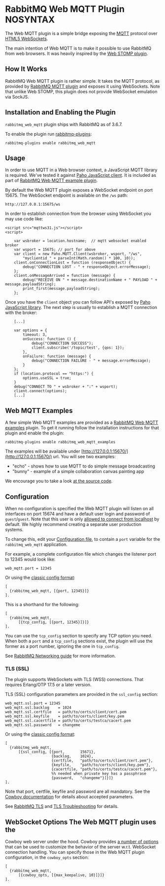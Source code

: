 <!--
Copyright (c) 2007-2016 Pivotal Software, Inc.

All rights reserved. This program and the accompanying materials
are made available under the terms of the under the Apache License, 
Version 2.0 (the "License”); you may not use this file except in compliance 
with the License. You may obtain a copy of the License at

http://www.apache.org/licenses/LICENSE-2.0

Unless required by applicable law or agreed to in writing, software
distributed under the License is distributed on an "AS IS" BASIS,
WITHOUT WARRANTIES OR CONDITIONS OF ANY KIND, either express or implied.
See the License for the specific language governing permissions and
limitations under the License.
-->
# RabbitMQ Web MQTT Plugin NOSYNTAX

The Web MQTT plugin is a simple bridge exposing the
[MQTT](http://mqtt.org/) protocol over [HTML5 WebSockets](https://en.wikipedia.org/wiki/WebSockets).

The main intention of Web MQTT is to make it possible to use RabbitMQ
from web browsers. It was heavily inspired by the [Web STOMP plugin](/web-stomp.html).

## <a id="rationale">How It Works</a>

RabbitMQ Web MQTT plugin is rather simple. It takes the MQTT protocol,
as provided by [RabbitMQ MQTT plugin](/mqtt.html) and exposes it using
WebSockets. Note that unlike Web STOMP, this plugin does not provide
WebSocket emulation via SockJS.


## <a id="iwm">Installation and Enabling the Plugin</a>

`rabbitmq_web_mqtt` plugin ships with RabbitMQ as of 3.6.7.

To enable the plugin run [rabbitmq-plugins](/man/rabbitmq-plugins.1.man.html):

    rabbitmq-plugins enable rabbitmq_web_mqtt

## <a id="usage">Usage</a>

In order to use MQTT in a Web browser context, a JavaScript MQTT
library is required. We've tested it against
[Paho JavaScript client](https://eclipse.org/paho/clients/js/).
It is included as part of [RabbitMQ Web MQTT example plugin](https://github.com/rabbitmq/rabbitmq-web-mqtt-examples).

By default the Web MQTT plugin exposes a WebSocket endpoint on port
15675. The WebSocket endpoint is available on the `/ws` path:

    http://127.0.0.1:15675/ws

In order to establish connection from the browser using WebSocket
you may use code like:

    <script src="mqttws31.js"></script>
    <script>

        var wsbroker = location.hostname;  // mqtt websocket enabled broker
        var wsport = 15675; // port for above
        var client = new Paho.MQTT.Client(wsbroker, wsport, "/ws",
            "myclientid_" + parseInt(Math.random() * 100, 10));
        client.onConnectionLost = function (responseObject) {
            debug("CONNECTION LOST - " + responseObject.errorMessage);
        };
        client.onMessageArrived = function (message) {
            debug("RECEIVE ON " + message.destinationName + " PAYLOAD " + message.payloadString);
            print_first(message.payloadString);
        };

Once you have the `client` object you can follow API's exposed by
[Paho JavaScript library](https://eclipse.org/paho/clients/js/). The next step is usually to establish a MQTT
connection with the broker:

        [...]

        var options = {
            timeout: 3,
            onSuccess: function () {
                debug("CONNECTION SUCCESS");
                client.subscribe('/topic/test', {qos: 1});
            },
            onFailure: function (message) {
                debug("CONNECTION FAILURE - " + message.errorMessage);
            }
        };
        if (location.protocol == "https:") {
            options.useSSL = true;
        }
        debug("CONNECT TO " + wsbroker + ":" + wsport);
        client.connect(options);
        [...]


## <a id="examples">Web MQTT Examples</a>

A few simple Web MQTT examples are provided as a
[RabbitMQ Web MQTT examples](https://github.com/rabbitmq/rabbitmq-web-mqtt-examples)
plugin. To get it running follow the installation instructions for that plugin
and enable the plugin:

    rabbitmq-plugins enable rabbitmq_web_mqtt_examples

The examples will be available under
[http://127.0.0.1:15670/](http://127.0.0.1:15670/) url. You will see two examples:

 * "echo" - shows how to use MQTT to do simple message broadcasting
 * "bunny" - example of a simple collaboration canvas painting app

We encourage you to take a look [at the source code](https://github.com/rabbitmq/rabbitmq-web-mqtt-examples/tree/master/priv).

## <a id="config">Configuration</a>

When no configuration is specified the Web MQTT plugin will listen on
all interfaces on port 15674 and have a default user login and password of
`guest`/`guest`. Note that this user is only [allowed to connect from localhost](/access-control.html) by default.
We highly recommend creating a separate user production systems.

To change this, edit your
[Configuration file](/configure.html#configuration-file),
to contain a `port` variable for the `rabbitmq_web_mqtt` application.

For example, a complete configuration file which changes the listener
port to 12345 would look like:

    web_mqtt.port = 12345

Or using the <a href="/configure.html#erlang-term-config-file">classic config format</a>:


    [
      {rabbitmq_web_mqtt, [{port, 12345}]}
    ].

This is a shorthand for the following:

    [
      {rabbitmq_web_mqtt,
          [{tcp_config, [{port, 12345}]}]}
    ].

You can use the `tcp_config` section to specify any TCP option you need.
When both a `port` and a `tcp_config` sections exist, the plugin will
use the former as a port number, ignoring the one in `tcp_config`.

See [RabbitMQ Networking guide](/networking.html) for more information.


### TLS (SSL)

The plugin supports WebSockets with TLS (WSS) connections. That requires
Erlang/OTP 17.5 or a later version.

TLS (SSL) configuration parameters are provided in the `ssl_config` section:

    web_mqtt.ssl.port = 12345
    web_mqtt.ssl.backlog    = 1024
    web_mqtt.ssl.certfile   = path/to/certs/client/cert.pem
    web_mqtt.ssl.keyfile    = path/to/certs/client/key.pem
    web_mqtt.ssl.cacertfile = path/to/certs/testca/cacert.pem
    web_mqtt.ssl.password   = changeme

Or using the <a href="/configure.html#erlang-term-config-file">classic config format</a>:

    [
      {rabbitmq_web_mqtt,
          [{ssl_config, [{port,       15671},
                         {backlog,    1024},
                         {certfile,   "path/to/certs/client/cert.pem"},
                         {keyfile,    "path/to/certs/client/key.pem"},
                         {cacertfile, "path/to/certs/testca/cacert.pem"},
                         %% needed when private key has a passphrase
                         {password,   "changeme"}]}]}
    ].

Note that port, certfile, keyfile and password are all mandatory. See the [Cowboy documentation](https://github.com/rabbitmq/cowboy/blob/4b93c2d19a10e5d9cee207038103bb83f1ab9436/src/cowboy_ssl_transport.erl#L40)
for details about accepted parameters.

See [RabbitMQ TLS](/ssl.html) and [TLS Troubleshooting](/troubleshooting-ssl.html) for details.

## <a id="encoding">WebSocket Options</a> The Web MQTT plugin uses the
Cowboy web server under the hood.  Cowboy provides [a number of
options](http://ninenines.eu/docs/en/cowboy/1.0/manual/cowboy_protocol/)
that can be used to customize the behavior of the server
w.r.t. WebSocket connection handling. You can specify those in the Web
MQTT plugin configuration, in the `cowboy_opts` section:

    [
      {rabbitmq_web_mqtt,
          [{cowboy_opts, [{max_keepalive, 10}]}]}
    ].
